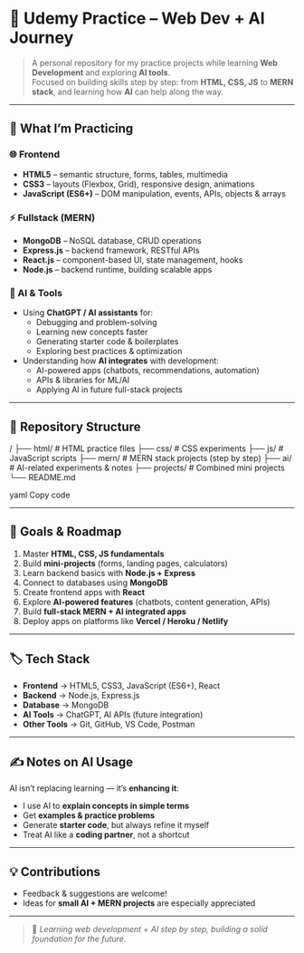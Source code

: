 # 📘 Udemy Practice – Web Dev + AI Journey

> A personal repository for my practice projects while learning **Web Development** and exploring **AI tools**.  
> Focused on building skills step by step: from **HTML, CSS, JS** to **MERN stack**, and learning how **AI** can help along the way.

---

## 🚀 What I’m Practicing

### 🌐 Frontend
- **HTML5** – semantic structure, forms, tables, multimedia  
- **CSS3** – layouts (Flexbox, Grid), responsive design, animations  
- **JavaScript (ES6+)** – DOM manipulation, events, APIs, objects & arrays  

### ⚡ Fullstack (MERN)
- **MongoDB** – NoSQL database, CRUD operations  
- **Express.js** – backend framework, RESTful APIs  
- **React.js** – component-based UI, state management, hooks  
- **Node.js** – backend runtime, building scalable apps  

### 🤖 AI & Tools
- Using **ChatGPT / AI assistants** for:
  - Debugging and problem-solving  
  - Learning new concepts faster  
  - Generating starter code & boilerplates  
  - Exploring best practices & optimization  
- Understanding how **AI integrates** with development:
  - AI-powered apps (chatbots, recommendations, automation)  
  - APIs & libraries for ML/AI  
  - Applying AI in future full-stack projects  

---

## 📂 Repository Structure

/
├── html/ # HTML practice files
├── css/ # CSS experiments
├── js/ # JavaScript scripts
├── mern/ # MERN stack projects (step by step)
├── ai/ # AI-related experiments & notes
├── projects/ # Combined mini projects
└── README.md

yaml
Copy code

---

## 🎯 Goals & Roadmap

1. Master **HTML, CSS, JS fundamentals**  
2. Build **mini-projects** (forms, landing pages, calculators)  
3. Learn backend basics with **Node.js + Express**  
4. Connect to databases using **MongoDB**  
5. Create frontend apps with **React**  
6. Explore **AI-powered features** (chatbots, content generation, APIs)  
7. Build **full-stack MERN + AI integrated apps**  
8. Deploy apps on platforms like **Vercel / Heroku / Netlify**  

---

## 🏷 Tech Stack

- **Frontend** → HTML5, CSS3, JavaScript (ES6+), React  
- **Backend** → Node.js, Express.js  
- **Database** → MongoDB  
- **AI Tools** → ChatGPT, AI APIs (future integration)  
- **Other Tools** → Git, GitHub, VS Code, Postman  

---

## ✍️ Notes on AI Usage

AI isn’t replacing learning — it’s **enhancing it**:  
- I use AI to **explain concepts in simple terms**  
- Get **examples & practice problems**  
- Generate **starter code**, but always refine it myself  
- Treat AI like a **coding partner**, not a shortcut  

---

## 💡 Contributions

- Feedback & suggestions are welcome!  
- Ideas for **small AI + MERN projects** are especially appreciated  

---

> 🌱 *Learning web development + AI step by step, building a solid foundation for the future.*